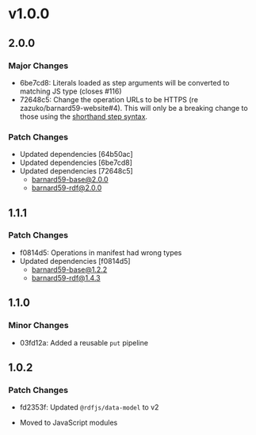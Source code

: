 # v1.0.0

## 2.0.0

### Major Changes

- 6be7cd8: Literals loaded as step arguments will be converted to matching JS type (closes #116)
- 72648c5: Change the operation URLs to be HTTPS (re zazuko/barnard59-website#4).
  This will only be a breaking change to those using the [shorthand step syntax](https://data-centric.zazuko.com/docs/workflows/explanations/simplified-syntax).

### Patch Changes

- Updated dependencies [64b50ac]
- Updated dependencies [6be7cd8]
- Updated dependencies [72648c5]
  - barnard59-base@2.0.0
  - barnard59-rdf@2.0.0

## 1.1.1

### Patch Changes

- f0814d5: Operations in manifest had wrong types
- Updated dependencies [f0814d5]
  - barnard59-base@1.2.2
  - barnard59-rdf@1.4.3

## 1.1.0

### Minor Changes

- 03fd12a: Added a reusable `put` pipeline

## 1.0.2

### Patch Changes

- fd2353f: Updated `@rdfjs/data-model` to v2

- Moved to JavaScript modules
